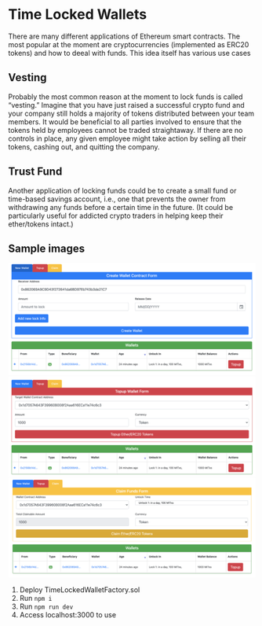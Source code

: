 # Time Locked Wallets
There are many different applications of Ethereum smart contracts. The most popular at the moment are cryptocurrencies (implemented as ERC20 tokens) and how to deeal with funds. 
This idea itself has various use cases

## Vesting
Probably the most common reason at the moment to lock funds is called “vesting.” Imagine that you have just raised a successful crypto fund and your company still holds a majority of tokens distributed between your team members. It would be beneficial to all parties involved to ensure that the tokens held by employees cannot be traded straightaway. If there are no controls in place, any given employee might take action by selling all their tokens, cashing out, and quitting the company. 

## Trust Fund
Another application of locking funds could be to create a small fund or time-based savings account, i.e., one that prevents the owner from withdrawing any funds before a certain time in the future. (It could be particularly useful for addicted crypto traders in helping keep their ether/tokens intact.)

## Sample images
![Screenshot](ui_sample_new_time_lock_wallet.png)
![Screenshot](ui_topup_time_lock_wallet.png)
![Screenshot](ui_clain_from_time_lock_wallet.png)

1. Deploy TimeLockedWalletFactory.sol
2. Run `npm i` 
3. Run `npm run dev`
4. Access localhost:3000 to use


